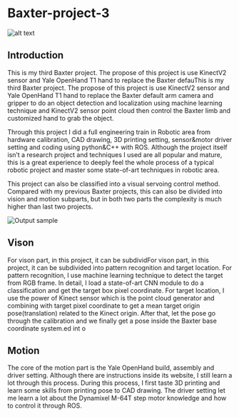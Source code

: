# Baxter-project-3

![alt text](https://github.com/zhouyuan7/Baxter-project-3/blob/master/source/baxter_cover.jpg)

## Introduction
This is my third Baxter project. The propose of this project is use KinectV2 sensor and Yale OpenHand T1 hand to replace the Baxter defauThis is my third Baxter project. The propose of this project is use KinectV2 sensor and Yale OpenHand T1 hand to replace the Baxter default arm camera and gripper to do an object detection and localization using machine learning technique and KinectV2 sensor point cloud then control the Baxter limb and customized hand to grab the object.

Through this project I did a full engineering train in Robotic area from hardware calibration, CAD drawing, 3D printing setting, sensor&motor driver setting and coding using python&C++ with ROS. Although the project itself isn’t a research project and techniques I used are all popular and mature, this is a great experience to deeply feel the whole process of a typical robotic project and master some state-of-art techniques in robotic area.

This project can also be classified into a visual servoing control method. Compared with my previous Baxter projects, this can also be divided into vision and motion subparts, but in both two parts the complexity is much higher than last two projects.

![Output sample](https://github.com/zhouyuan7/Baxter-project-3/blob/master/source/baxter_31.gif)


## Vison
For vison part, in this project, it can be subdividFor vison part, in this project, it can be subdivided into pattern recognition and target location. For pattern recognition, I use machine learning technique to detect the target from RGB frame. In detail, I load a state-of-art CNN module to do a classification and get the target box pixel coordinate. For target location, I use the power of Kinect sensor which is the point cloud generator and combining with target pixel coordinate to get a mean target origin pose(translation) related to the Kinect origin. After that, let the pose go through the calibration and we finally get a pose inside the Baxter base coordinate system.ed int o

## Motion
The core of the motion part is the Yale OpenHand build, assembly and driver setting. Although there are instructions inside its website, I still learn a lot through this process. During this process, I first taste 3D printing and learn some skills from printing pose to CAD drawing. 
The driver setting let me learn a lot about the Dynamixel M-64T step motor knowledge and how to control it through ROS.
